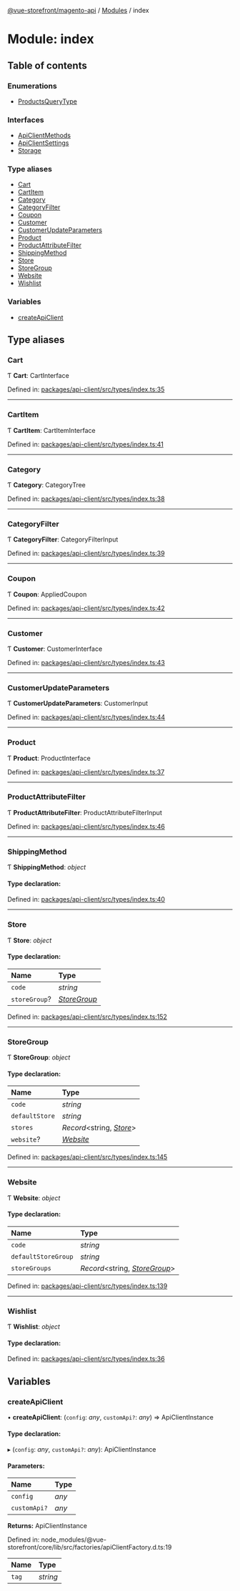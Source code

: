[@vue-storefront/magento-api](../README.md) / [Modules](../modules.md) / index

# Module: index

## Table of contents

### Enumerations

- [ProductsQueryType](../enums/index.productsquerytype.md)

### Interfaces

- [ApiClientMethods](../interfaces/index.apiclientmethods.md)
- [ApiClientSettings](../interfaces/index.apiclientsettings.md)
- [Storage](../interfaces/index.storage.md)

### Type aliases

- [Cart](index.md#cart)
- [CartItem](index.md#cartitem)
- [Category](index.md#category)
- [CategoryFilter](index.md#categoryfilter)
- [Coupon](index.md#coupon)
- [Customer](index.md#customer)
- [CustomerUpdateParameters](index.md#customerupdateparameters)
- [Product](index.md#product)
- [ProductAttributeFilter](index.md#productattributefilter)
- [ShippingMethod](index.md#shippingmethod)
- [Store](index.md#store)
- [StoreGroup](index.md#storegroup)
- [Website](index.md#website)
- [Wishlist](index.md#wishlist)

### Variables

- [createApiClient](index.md#createapiclient)

## Type aliases

### Cart

Ƭ **Cart**: CartInterface

Defined in: [packages/api-client/src/types/index.ts:35](https://github.com/vuestorefront/magento2/blob/9cc19fe/packages/api-client/src/types/index.ts#L35)

___

### CartItem

Ƭ **CartItem**: CartItemInterface

Defined in: [packages/api-client/src/types/index.ts:41](https://github.com/vuestorefront/magento2/blob/9cc19fe/packages/api-client/src/types/index.ts#L41)

___

### Category

Ƭ **Category**: CategoryTree

Defined in: [packages/api-client/src/types/index.ts:38](https://github.com/vuestorefront/magento2/blob/9cc19fe/packages/api-client/src/types/index.ts#L38)

___

### CategoryFilter

Ƭ **CategoryFilter**: CategoryFilterInput

Defined in: [packages/api-client/src/types/index.ts:39](https://github.com/vuestorefront/magento2/blob/9cc19fe/packages/api-client/src/types/index.ts#L39)

___

### Coupon

Ƭ **Coupon**: AppliedCoupon

Defined in: [packages/api-client/src/types/index.ts:42](https://github.com/vuestorefront/magento2/blob/9cc19fe/packages/api-client/src/types/index.ts#L42)

___

### Customer

Ƭ **Customer**: CustomerInterface

Defined in: [packages/api-client/src/types/index.ts:43](https://github.com/vuestorefront/magento2/blob/9cc19fe/packages/api-client/src/types/index.ts#L43)

___

### CustomerUpdateParameters

Ƭ **CustomerUpdateParameters**: CustomerInput

Defined in: [packages/api-client/src/types/index.ts:44](https://github.com/vuestorefront/magento2/blob/9cc19fe/packages/api-client/src/types/index.ts#L44)

___

### Product

Ƭ **Product**: ProductInterface

Defined in: [packages/api-client/src/types/index.ts:37](https://github.com/vuestorefront/magento2/blob/9cc19fe/packages/api-client/src/types/index.ts#L37)

___

### ProductAttributeFilter

Ƭ **ProductAttributeFilter**: ProductAttributeFilterInput

Defined in: [packages/api-client/src/types/index.ts:46](https://github.com/vuestorefront/magento2/blob/9cc19fe/packages/api-client/src/types/index.ts#L46)

___

### ShippingMethod

Ƭ **ShippingMethod**: *object*

#### Type declaration:

Defined in: [packages/api-client/src/types/index.ts:40](https://github.com/vuestorefront/magento2/blob/9cc19fe/packages/api-client/src/types/index.ts#L40)

___

### Store

Ƭ **Store**: *object*

#### Type declaration:

Name | Type |
:------ | :------ |
`code` | *string* |
`storeGroup`? | [*StoreGroup*](index.md#storegroup) |

Defined in: [packages/api-client/src/types/index.ts:152](https://github.com/vuestorefront/magento2/blob/9cc19fe/packages/api-client/src/types/index.ts#L152)

___

### StoreGroup

Ƭ **StoreGroup**: *object*

#### Type declaration:

Name | Type |
:------ | :------ |
`code` | *string* |
`defaultStore` | *string* |
`stores` | *Record*<string, [*Store*](index.md#store)\> |
`website`? | [*Website*](index.md#website) |

Defined in: [packages/api-client/src/types/index.ts:145](https://github.com/vuestorefront/magento2/blob/9cc19fe/packages/api-client/src/types/index.ts#L145)

___

### Website

Ƭ **Website**: *object*

#### Type declaration:

Name | Type |
:------ | :------ |
`code` | *string* |
`defaultStoreGroup` | *string* |
`storeGroups` | *Record*<string, [*StoreGroup*](index.md#storegroup)\> |

Defined in: [packages/api-client/src/types/index.ts:139](https://github.com/vuestorefront/magento2/blob/9cc19fe/packages/api-client/src/types/index.ts#L139)

___

### Wishlist

Ƭ **Wishlist**: *object*

#### Type declaration:

Defined in: [packages/api-client/src/types/index.ts:36](https://github.com/vuestorefront/magento2/blob/9cc19fe/packages/api-client/src/types/index.ts#L36)

## Variables

### createApiClient

• **createApiClient**: (`config`: *any*, `customApi?`: *any*) => ApiClientInstance

#### Type declaration:

▸ (`config`: *any*, `customApi?`: *any*): ApiClientInstance

#### Parameters:

Name | Type |
:------ | :------ |
`config` | *any* |
`customApi?` | *any* |

**Returns:** ApiClientInstance

Defined in: node_modules/@vue-storefront/core/lib/src/factories/apiClientFactory.d.ts:19

Name | Type |
:------ | :------ |
`tag` | *string* |
